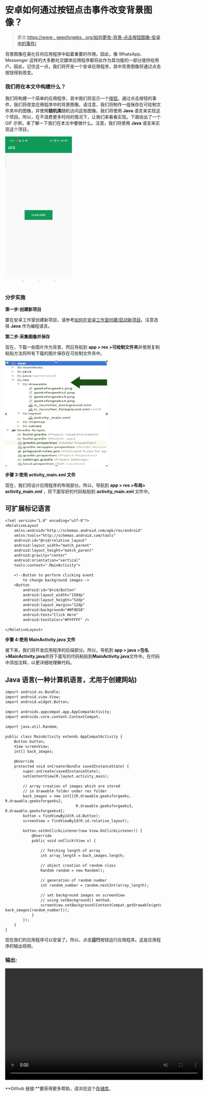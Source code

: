# 安卓如何通过按钮点击事件改变背景图像？

> 原文:[https://www . geesforgeks . org/如何更改-背景-点击按钮图像-安卓中的事件/](https://www.geeksforgeeks.org/how-to-change-background-image-by-button-clicking-event-in-android/)

背景图像在美化任何应用程序中起着重要的作用。因此，像 WhatsApp、Messenger 这样的大多数社交媒体应用程序都将此作为其功能的一部分提供给用户。因此，记住这一点，我们将开发一个安卓应用程序，其中背景图像将通过点击按钮得到改变。

### 我们将在本文中构建什么？

我们将构建一个简单的应用程序，其中我们将显示一个[按钮](https://www.geeksforgeeks.org/handling-click-events-button-android/)，通过点击按钮的事件，我们将改变应用程序中的背景图像。请注意，我们将制作一组保存在可绘制文件夹中的图像，并使用**随机类**随机访问这些图像。我们将使用 **Java** 语言来实现这个项目。所以，在不浪费更多时间的情况下，让我们来看看实现。下面给出了一个 GIF 示例，来了解一下我们在本文中要做什么。注意，我们将使用 **Java** 语言来实现这个项目。

![Change Background Image by Button Clicking Event in Android Sample GIF](img/d39d6a51f0e2f0afd44710f282092a30.png)

### **分步实施**

**第一步:创建新项目**

要在安卓工作室创建新项目，请参考[如何在安卓工作室创建/启动新项目](https://www.geeksforgeeks.org/android-how-to-create-start-a-new-project-in-android-studio/)。注意选择 **Java** 作为编程语言。

**第二步:采集图像并保存**

现在，下载一些图片作为背景，然后导航到 **app > res >可绘制文件夹**并使用复制粘贴方法将所有下载的图片保存在可绘制文件夹中。

![](img/54133260e7a6fc48dfe2a51aa041c014.png)

**步骤 3:使用 activity_main.xml 文件**

现在，我们将设计应用程序的布局部分。所以，导航到 **app > res >布局> activity_main.xml** ，将下面写好的代码粘贴到 **activity_main.xml** 文件中。

## 可扩展标记语言

```
<?xml version="1.0" encoding="utf-8"?>
<RelativeLayout 
    xmlns:android="http://schemas.android.com/apk/res/android"
    xmlns:tools="http://schemas.android.com/tools"
    android:id="@+id/relative_layout"
    android:layout_width="match_parent"
    android:layout_height="match_parent"
    android:gravity="center"
    android:orientation="vertical"
    tools:context=".MainActivity">

    <!--Button to perform clicking event 
        to change background images-->
    <Button
        android:id="@+id/Button"
        android:layout_width="150dp"
        android:layout_height="52dp"
        android:layout_margin="12dp"
        android:background="#0F9D58"
        android:text="Click Here"
        android:textColor="#FFFFFF" />

</RelativeLayout>
```

**步骤 4:使用 MainActivity.java 文件**

接下来，我们将开发应用程序的后端部分。所以，导航到 **app > java >包名>MainActivity.java**并将下面写的代码粘贴到**MainActivity.java**文件中。在代码中添加注释，以更详细地理解代码。

## Java 语言(一种计算机语言，尤用于创建网站)

```
import android.os.Bundle;
import android.view.View;
import android.widget.Button;

import androidx.appcompat.app.AppCompatActivity;
import androidx.core.content.ContextCompat;

import java.util.Random;

public class MainActivity extends AppCompatActivity {
    Button button;
    View screenView;
    int[] back_images;

    @Override
    protected void onCreate(Bundle savedInstanceState) {
        super.onCreate(savedInstanceState);
        setContentView(R.layout.activity_main);

        // array creation of images which are stored
        // in drawable folder under res folder
        back_images = new int[]{R.drawable.geeksforgeeks, R.drawable.geeksforgeeks2,
                                R.drawable.geeksforgeeks3, R.drawable.geeksforgeeks4};
        button = findViewById(R.id.Button);
        screenView = findViewById(R.id.relative_layout);

        button.setOnClickListener(new View.OnClickListener() {
            @Override
            public void onClick(View v) {

                // fetching length of array
                int array_length = back_images.length;

                // object creation of random class
                Random random = new Random();

                // generation of random number
                int random_number = random.nextInt(array_length);

                // set background images on screenView
                // using setBackground() method.
                screenView.setBackground(ContextCompat.getDrawable(getApplicationContext(), back_images[random_number]));
            }
        });
    }
}
```

现在我们的应用程序可以安装了。所以，点击**运行**按钮运行应用程序。这是应用程序的输出视频。

### 输出:

<video class="wp-video-shortcode" id="video-550751-1" width="640" height="360" preload="metadata" controls=""><source type="video/mp4" src="https://media.geeksforgeeks.org/wp-content/uploads/20210130184828/gfg_output_video.mp4?_=1">[https://media.geeksforgeeks.org/wp-content/uploads/20210130184828/gfg_output_video.mp4](https://media.geeksforgeeks.org/wp-content/uploads/20210130184828/gfg_output_video.mp4)</video>

**Github 链接:**要获得更多帮助，请浏览这个[存储库](https://github.com/Blitzcoder01/GFG_Background_Image_Change_Application)。
